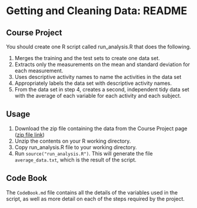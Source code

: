 # Getting and Cleaning Data: README

## Course Project

You should create one R script called run_analysis.R that does the following.

1. Merges the training and the test sets to create one data set.
2. Extracts only the measurements on the mean and standard deviation for each measurement.
3. Uses descriptive activity names to name the activities in the data set
4. Appropriately labels the data set with descriptive activity names.
5. From the data set in step 4, creates a second, independent tidy data set with the average of each variable for each activity and each subject.

## Usage

1. Download the zip file containing the data from the Course Project page ([zip file link](https://d396qusza40orc.cloudfront.net/getdata%2Fprojectfiles%2FUCI%20HAR%20Dataset.zip "Zip File"))
2. Unzip the contents on your R working directory.
3. Copy run_analysis.R file to your working directory.
3. Run `source("run_analysis.R")`. This will generate the file `average_data.txt`, which is the result of the script.

## Code Book

The `CodeBook.md` file contains all the details of the variables used in the script, as well as more detail on each of the steps required by the project.